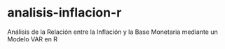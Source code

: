 # analisis-inflacion-r
Análisis de la Relación entre la Inflación y la Base Monetaria mediante un Modelo VAR en R
